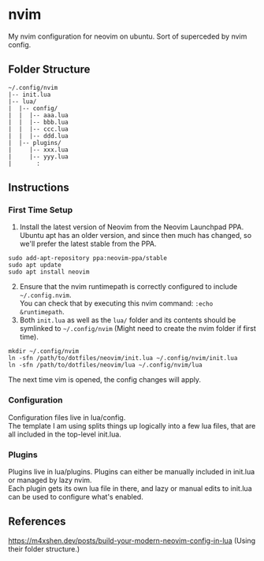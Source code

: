 # nvim
My nvim configuration for neovim on ubuntu. Sort of superceded by nvim config.

## Folder Structure
```
~/.config/nvim
|-- init.lua
|-- lua/
|  |-- config/
|  |  |-- aaa.lua
|  |  |-- bbb.lua
|  |  |-- ccc.lua
|  |  |-- ddd.lua
|  |-- plugins/
|     |-- xxx.lua
|     |-- yyy.lua
|       :
```

## Instructions

### First Time Setup
1. Install the latest version of Neovim from the Neovim Launchpad PPA. Ubuntu apt has an older version, and since then much has changed, so we'll prefer the latest stable from the PPA.
```
sudo add-apt-repository ppa:neovim-ppa/stable
sudo apt update
sudo apt install neovim
```
2. Ensure that the nvim runtimepath is correctly configured to include `~/.config.nvim`.  
You can check that by executing this nvim command: `:echo &runtimepath`. 
3. Both `init.lua` as well as the `lua/` folder and its contents should be symlinked to `~/.config/nvim` (Might need to create the nvim folder if first time).  
```
mkdir ~/.config/nvim
ln -sfn /path/to/dotfiles/neovim/init.lua ~/.config/nvim/init.lua
ln -sfn /path/to/dotfiles/neovim/lua ~/.config/nvim/lua
```
The next time vim is opened, the config changes will apply.

### Configuration
Configuration files live in lua/config.  
The template I am using splits things up logically into a few lua files, that are all included in the top-level init.lua.  

### Plugins
Plugins live in lua/plugins.
Plugins can either be manually included in init.lua or managed by lazy nvim.  
Each plugin gets its own lua file in there, and lazy or manual edits to init.lua can be used to configure what's enabled.

## References
https://m4xshen.dev/posts/build-your-modern-neovim-config-in-lua (Using their folder structure.)

